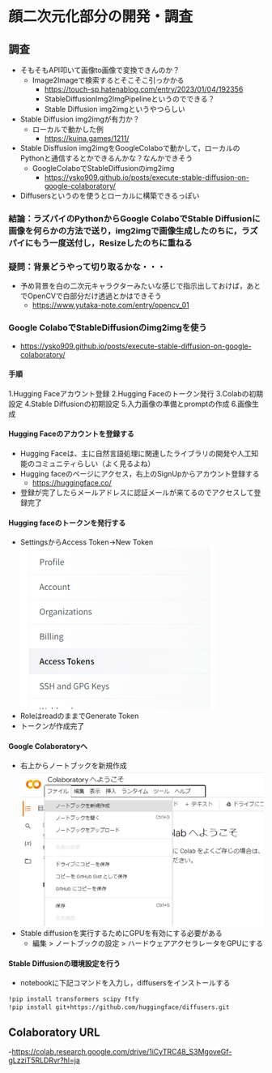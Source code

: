 # 顔二次元化部分の開発・調査
## 調査
- そもそもAPI叩いて画像to画像で変換できんのか？
  - Image2Imageで検索するとそこそこ引っかかる
    - https://touch-sp.hatenablog.com/entry/2023/01/04/192356
    - StableDiffusionImg2ImgPipelineというのでできる？
    - Stable Diffusion img2imgというやつらしい
- Stable Diffusion img2imgが有力か？
  - ローカルで動かした例
    - https://kuina.games/1211/
- Stable Disffusion img2imgをGoogleColaboで動かして，ローカルのPythonと通信するとかできるんかな？なんかできそう
  - GoogleColaboでStableDiffusionのimg2img
    - https://ysko909.github.io/posts/execute-stable-diffusion-on-google-colaboratory/
- Diffusersというのを使うとローカルに構築できるっぽい

### 結論：ラズパイのPythonからGoogle ColaboでStable Diffusionに画像を何らかの方法で送り，img2imgで画像生成したのちに，ラズパイにもう一度送付し，Resizeしたのちに重ねる

### 疑問：背景どうやって切り取るかな・・・
- 予め背景を白の二次元キャラクターみたいな感じで指示出しておけば，あとでOpenCVで白部分だけ透過とかはできそう
  - https://www.yutaka-note.com/entry/opencv_01


### Google ColaboでStableDiffusionのimg2imgを使う
- https://ysko909.github.io/posts/execute-stable-diffusion-on-google-colaboratory/

#### 手順
1.Hugging Faceアカウント登録
2.Hugging Faceのトークン発行
3.Colabの初期設定
4.Stable Diffusionの初期設定
5.入力画像の準備とpromptの作成
6.画像生成

#### Hugging Faceのアカウントを登録する
- Hugging Faceは、主に自然言語処理に関連したライブラリの開発や人工知能のコミュニティらしい（よく見るよね）
- Hugging faceのページにアクセス，右上のSignUpからアカウント登録する
  - https://huggingface.co/
- 登録が完了したらメールアドレスに認証メールが来てるのでアクセスして登録完了

#### Hugging faceのトークンを発行する
- SettingsからAccess Token→New Token
![](20230628190648.png)
- RoleはreadのままでGenerate Token
- トークンが作成完了

#### Google Colaboratoryへ
- 右上からノートブックを新規作成
![](20230628191552.png)
- Stable diffusionを実行するためにGPUを有効にする必要がある
  - 編集 > ノートブックの設定 > ハードウェアアクセラレータをGPUにする

#### Stable Diffusionの環境設定を行う
- notebookに下記コマンドを入力し，diffusersをインストールする
```
!pip install transformers scipy ftfy
!pip install git+https://github.com/huggingface/diffusers.git
```
## Colaboratory URL
-https://colab.research.google.com/drive/1iCyTRC48_S3MgoveGf-gLzziT5RLDRvr?hl=ja